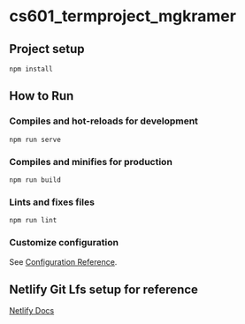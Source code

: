 # cs601_termproject_mgkramer

## Project setup
```
npm install
```

## How to Run 
### Compiles and hot-reloads for development
```
npm run serve
```

### Compiles and minifies for production
```
npm run build
```

### Lints and fixes files
```
npm run lint
```

### Customize configuration
See [Configuration Reference](https://cli.vuejs.org/config/).

## Netlify Git Lfs setup for reference
[Netlify Docs](https://docs.netlify.com/large-media/setup/)